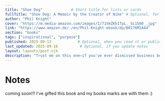 ```yaml
---
title: "Shoe Dog"             # Short title for lists or cards
fullTitle: "Shoe Dog: A Memoir by the Creator of Nike" # Optional, for full display
author: "Phil Knight"
cover: "https://m.media-amazon.com/images/I/71VmZKh1TpL._SL1500_.jpg"
link: "https://www.amazon.de/-/en/Phil-Knight-ebook/dp/B0176M1A44"
section: "books"
tags: ["inspirational", "purpose"]
published: 2025-09-13            # Optional, when you read it or publication date
last_updated: 2025-09-16          # Optional, if you update notes
layout: layouts/post.njk
description: "Trust me on this one—if you've ever dismissed business books as dry and predictable, Shoe Dog is about to blow your mind! Knight's storytelling is so raw and gripping."
---
```


# Notes

coming soon!!! I've gifted this book and my books marks are with them :)



